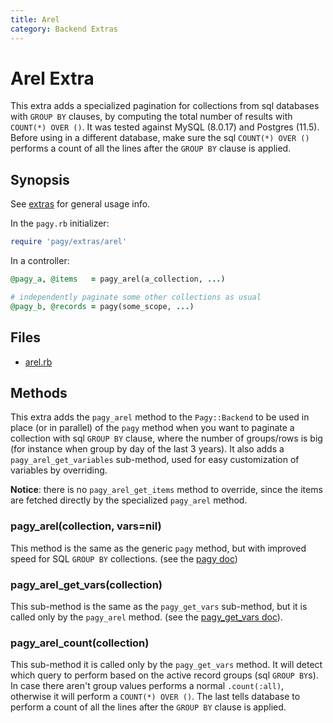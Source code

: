 ```yaml
---
title: Arel
category: Backend Extras
---
```

# Arel Extra

This extra adds a specialized pagination for collections from sql databases with `GROUP BY` clauses, by computing the total number of results with `COUNT(*) OVER ()`. It was tested against MySQL (8.0.17) and Postgres (11.5). Before using in a different database, make sure the sql `COUNT(*) OVER ()` performs a count of all the lines after the `GROUP BY` clause is applied.

## Synopsis

See [extras](../extras.md) for general usage info.

In the `pagy.rb` initializer:

```ruby
require 'pagy/extras/arel'
```

In a controller:

```ruby
@pagy_a, @items   = pagy_arel(a_collection, ...)

# independently paginate some other collections as usual
@pagy_b, @records = pagy(some_scope, ...)
```

## Files

- [arel.rb](https://github.com/ddnexus/pagy/blob/master/lib/pagy/extras/arel.rb)

## Methods

This extra adds the `pagy_arel` method to the `Pagy::Backend` to be used in place (or in parallel) of the `pagy` method when you want to paginate a collection with sql `GROUP BY` clause, where the number of groups/rows is big (for instance when group by day of the last 3 years). It also adds a `pagy_arel_get_variables` sub-method, used for easy customization of variables by overriding.

**Notice**: there is no `pagy_arel_get_items` method to override, since the items are fetched directly by the specialized `pagy_arel` method.

### pagy_arel(collection, vars=nil)

This method is the same as the generic `pagy` method, but with improved speed for SQL `GROUP BY` collections. (see the [pagy doc](../api/backend.md#pagycollection-varsnil))

### pagy_arel_get_vars(collection)

This sub-method is the same as the `pagy_get_vars` sub-method, but it is called only by the `pagy_arel` method. (see the [pagy_get_vars doc](../api/backend.md#pagy_get_varscollection-vars)).

### pagy_arel_count(collection)

This sub-method it is called only by the `pagy_get_vars` method. It will detect which query to perform based on the active record groups (sql `GROUP BY`s). In case there aren't group values performs a normal `.count(:all)`, otherwise it will perform a `COUNT(*) OVER ()`. The last tells database to perform a count of all the lines after the `GROUP BY` clause is applied.
